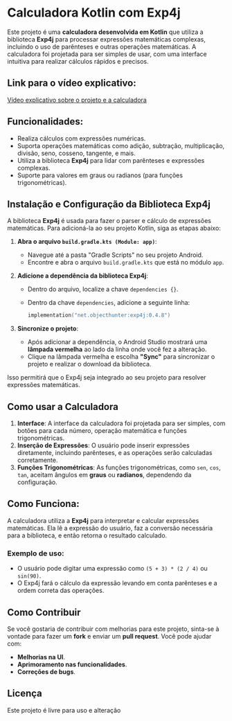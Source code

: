 # Calculadora Kotlin com Exp4j

Este projeto é uma **calculadora desenvolvida em Kotlin** que utiliza a biblioteca **Exp4j** para processar expressões matemáticas complexas, incluindo o uso de parênteses e outras operações matemáticas. A calculadora foi projetada para ser simples de usar, com uma interface intuitiva para realizar cálculos rápidos e precisos.

## Link para o vídeo explicativo:
[Vídeo explicativo sobre o projeto e a calculadora](https://youtu.be/x_y9hlbRL_g)

## Funcionalidades:
- Realiza cálculos com expressões numéricas.
- Suporta operações matemáticas como adição, subtração, multiplicação, divisão, seno, cosseno, tangente, e mais.
- Utiliza a biblioteca **Exp4j** para lidar com parênteses e expressões complexas.
- Suporte para valores em graus ou radianos (para funções trigonométricas).

## Instalação e Configuração da Biblioteca Exp4j

A biblioteca **Exp4j** é usada para fazer o parser e cálculo de expressões matemáticas. Para adicioná-la ao seu projeto Kotlin, siga as etapas abaixo:

1. **Abra o arquivo `build.gradle.kts (Module: app)`**:
   - Navegue até a pasta "Gradle Scripts" no seu projeto Android.
   - Encontre e abra o arquivo `build.gradle.kts` que está no módulo `app`.

2. **Adicione a dependência da biblioteca Exp4j**:
   - Dentro do arquivo, localize a chave `dependencies {}`.
   - Dentro da chave `dependencies`, adicione a seguinte linha:

     ```kotlin
     implementation("net.objecthunter:exp4j:0.4.8")
     ```

3. **Sincronize o projeto**:
   - Após adicionar a dependência, o Android Studio mostrará uma **lâmpada vermelha** ao lado da linha onde você fez a alteração.
   - Clique na lâmpada vermelha e escolha **"Sync"** para sincronizar o projeto e realizar o download da biblioteca.

Isso permitirá que o Exp4j seja integrado ao seu projeto para resolver expressões matemáticas.

## Como usar a Calculadora

1. **Interface**: A interface da calculadora foi projetada para ser simples, com botões para cada número, operação matemática e funções trigonométricas.
2. **Inserção de Expressões**: O usuário pode inserir expressões diretamente, incluindo parênteses, e as operações serão calculadas corretamente.
3. **Funções Trigonométricas**: As funções trigonométricas, como `sen`, `cos`, `tan`, aceitam ângulos em **graus** ou **radianos**, dependendo da configuração.

## Como Funciona:

A calculadora utiliza a **Exp4j** para interpretar e calcular expressões matemáticas. Ela lê a expressão do usuário, faz a conversão necessária para a biblioteca, e então retorna o resultado calculado.

### Exemplo de uso:
- O usuário pode digitar uma expressão como `(5 + 3) * (2 / 4)` ou `sin(90)`.
- O Exp4j fará o cálculo da expressão levando em conta parênteses e a ordem correta das operações.

## Como Contribuir

Se você gostaria de contribuir com melhorias para este projeto, sinta-se à vontade para fazer um **fork** e enviar um **pull request**. Você pode ajudar com:

- **Melhorias na UI**.
- **Aprimoramento nas funcionalidades**.
- **Correções de bugs**.

## Licença

Este projeto é livre para uso e alteração
